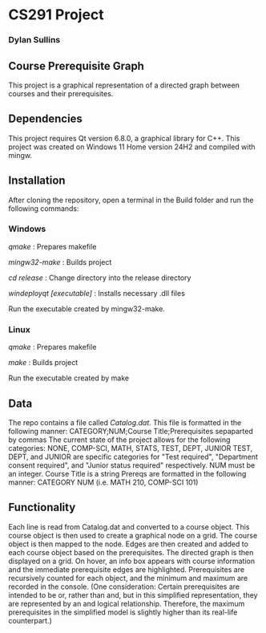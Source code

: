 # CS291 Project
### Dylan Sullins
## Course Prerequisite Graph
This project is a graphical representation of a directed graph between courses and their prerequisites. 
## Dependencies
This project requires Qt version 6.8.0, a graphical library for C++. This project was created on Windows 11 Home version 24H2 and compiled with mingw. 
## Installation
After cloning the repository, open a terminal in the Build folder and run the following commands:
### Windows
*qmake*                     : Prepares makefile

*mingw32-make*              : Builds project

*cd release*                : Change directory into the release directory

*windeployqt [executable]*  : Installs necessary .dll files

Run the executable created by mingw32-make. 
### Linux
*qmake*                     : Prepares makefile

*make*                      : Builds project

Run the executable created by make

## Data
The repo contains a file called *Catalog.dat*. This file is formatted in the following manner:
    CATEGORY;NUM;Course Title;Prerequisites sepaparted by commas
The current state of the project allows for the following categories: 
    NONE, COMP-SCI, MATH, STATS, TEST, DEPT, JUNIOR
    TEST, DEPT, and JUNIOR are specific categories for "Test required", "Department consent required", and "Junior status required" respectively.
NUM must be an integer.
Course Title is a string
Prereqs are formatted in the following manner:
    CATEGORY NUM (i.e. MATH 210, COMP-SCI 101)

## Functionality
Each line is read from Catalog.dat and converted to a course object. This course object is then used to create a graphical node on a grid. The course object is then mapped to the node. Edges are then created and added to each course object based on the prerequisites. The directed graph is then displayed on a grid. On hover, an info box appears with course information and the immediate prerequisite edges are highlighted.
Prerequisites are recursively counted for each object, and the minimum and maximum are recorded in the console. (One consideration: Certain prerequisites are intended to be or, rather than and, but in this simplified representation, they are represented by an and logical relationship. Therefore, the maximum prerequisites in the simplified model is slightly higher than its real-life counterpart.)
